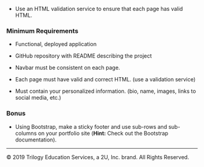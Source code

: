 * Use an HTML validation service to ensure that each page has valid HTML.

### Minimum Requirements

* Functional, deployed application

* GitHub repository with README describing the project

* Navbar must be consistent on each page.

* Each page must have valid and correct HTML. (use a validation service)

* Must contain your personalized information. (bio, name, images, links to social media, etc.)




### Bonus

* Using Bootstrap, make a sticky footer and use sub-rows and sub-columns on your portfolio site (**Hint:** Check out the Bootstrap documentation).




- - -

© 2019 Trilogy Education Services, a 2U, Inc. brand. All Rights Reserved.
